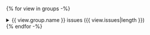 {% for view in groups -%}
<details>
<summary>{{ view.group.name }} issues ({{ view.issues|length }})</summary>

| Vulnerability | Level | Data slice | Metric | Transformation | Deviation | Description |
|---------------|-------|------------|--------|----------------|-----------|-------------|
{% for issue in view.issues -%}
| {{ view.group.name }} | {{ issue.level.value }} | {{ issue.slicing_fn if issue.slicing_fn else "—" }} | {% if 
"metric" in issue.meta %}{{ issue.meta.metric }} = {{ issue.meta.metric_value|format_metric }}{% else %} "—" {% 
endif %} | {{ issue.transformation_fn if issue.transformation_fn else "—" }} | {{ issue.meta["deviation"] if 
"deviation" in issue.meta else "—" }} | {{ issue.description }} |
{{ "" }}
{%- endfor %}

</details>
{% endfor -%}